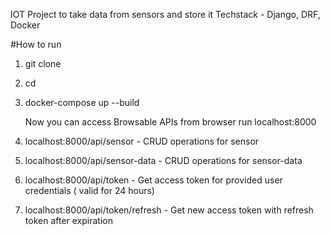 IOT Project to take data from sensors and store it
Techstack - Django, DRF, Docker

#How to run
1. git clone <repo>
2. cd <repo>
3. docker-compose up --build

   Now you can access Browsable APIs from browser run localhost:8000
1. localhost:8000/api/sensor - CRUD operations for sensor
2. localhost:8000/api/sensor-data - CRUD operations for sensor-data
3. localhost:8000/api/token - Get access token for provided user credentials ( valid for 24 hours)
4. localhost:8000/api/token/refresh - Get new access token with refresh token after expiration
